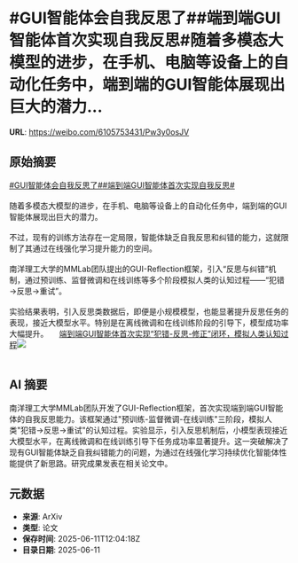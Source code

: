 # #GUI智能体会自我反思了##端到端GUI智能体首次实现自我反思#随着多模态大模型的进步，在手机、电脑等设备上的自动化任务中，端到端的GUI智能体展现出巨大的潜力...

**URL**: https://weibo.com/6105753431/Pw3y0osJV

## 原始摘要

<a href="https://m.weibo.cn/search?containerid=231522type%3D1%26t%3D10%26q%3D%23GUI%E6%99%BA%E8%83%BD%E4%BD%93%E4%BC%9A%E8%87%AA%E6%88%91%E5%8F%8D%E6%80%9D%E4%BA%86%23&amp;extparam=%23GUI%E6%99%BA%E8%83%BD%E4%BD%93%E4%BC%9A%E8%87%AA%E6%88%91%E5%8F%8D%E6%80%9D%E4%BA%86%23" data-hide=""><span class="surl-text">#GUI智能体会自我反思了#</span></a><a href="https://m.weibo.cn/search?containerid=231522type%3D1%26t%3D10%26q%3D%23%E7%AB%AF%E5%88%B0%E7%AB%AFGUI%E6%99%BA%E8%83%BD%E4%BD%93%E9%A6%96%E6%AC%A1%E5%AE%9E%E7%8E%B0%E8%87%AA%E6%88%91%E5%8F%8D%E6%80%9D%23&amp;extparam=%23%E7%AB%AF%E5%88%B0%E7%AB%AFGUI%E6%99%BA%E8%83%BD%E4%BD%93%E9%A6%96%E6%AC%A1%E5%AE%9E%E7%8E%B0%E8%87%AA%E6%88%91%E5%8F%8D%E6%80%9D%23" data-hide=""><span class="surl-text">#端到端GUI智能体首次实现自我反思#</span></a><br><br>随着多模态大模型的进步，在手机、电脑等设备上的自动化任务中，端到端的GUI智能体展现出巨大的潜力。<br><br>不过，现有的训练方法存在一定局限，智能体缺乏自我反思和纠错的能力，这就限制了其通过在线强化学习提升能力的空间。<br><br>南洋理工大学的MMLab团队提出的GUI-Reflection框架，引入“反思与纠错”机制，通过预训练、监督微调和在线训练等多个阶段模拟人类的认知过程——“犯错→反思→重试”。<br><br>实验结果表明，引入反思类数据后，即便是小规模模型，也能显著提升反思任务的表现，接近大模型水平。特别是在离线微调和在线训练阶段的引导下，模型成功率大幅提升。 <a href="https://weibo.com/ttarticle/p/show?id=2309405176401367269515" data-hide=""><span class="url-icon"><img style="width: 1rem;height: 1rem" src="https://h5.sinaimg.cn/upload/2015/09/25/3/timeline_card_small_article_default.png" referrerpolicy="no-referrer"></span><span class="surl-text">端到端GUI智能体首次实现“犯错-反思-修正”闭环，模拟人类认知过程</span></a><img style="" src="https://tvax2.sinaimg.cn/large/006Fd7o3gy1i2bhz3xo7dj30la0bzabt.jpg" referrerpolicy="no-referrer"><br><br>

## AI 摘要

南洋理工大学MMLab团队开发了GUI-Reflection框架，首次实现端到端GUI智能体的自我反思能力。该框架通过"预训练-监督微调-在线训练"三阶段，模拟人类"犯错→反思→重试"的认知过程。实验显示，引入反思机制后，小模型表现接近大模型水平，在离线微调和在线训练引导下任务成功率显著提升。这一突破解决了现有GUI智能体缺乏自我纠错能力的问题，为通过在线强化学习持续优化智能体性能提供了新思路。研究成果发表在相关论文中。

## 元数据

- **来源**: ArXiv
- **类型**: 论文
- **保存时间**: 2025-06-11T12:04:18Z
- **目录日期**: 2025-06-11
